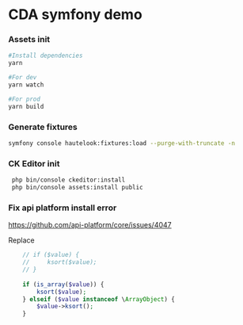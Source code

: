 # CDA symfony demo

### Assets init

```bash
#Install dependencies
yarn

#For dev
yarn watch 

#For prod
yarn build
```

### Generate fixtures

```bash
symfony console hautelook:fixtures:load --purge-with-truncate -n
```

### CK Editor init

```bash
 php bin/console ckeditor:install
 php bin/console assets:install public
```

### Fix api platform install error
https://github.com/api-platform/core/issues/4047

Replace

```php
    // if ($value) {
    //     ksort($value);
    // }
                
    if (is_array($value)) {
        ksort($value);
    } elseif ($value instanceof \ArrayObject) {
        $value->ksort();
    }
```

